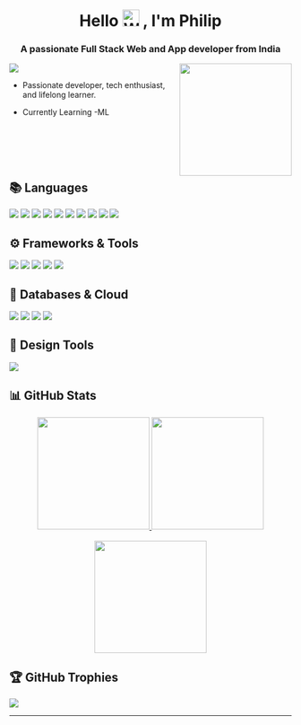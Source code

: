 <h1 align="center">
  Hello <img src="https://media.tenor.com/_rAgn1VgQdIAAAAi/wave.gif" alt="Waving Hand" width="30" /> 
  , I'm Philip
</h1>
<h3 align="center">A passionate Full Stack Web and App developer from India</h3>

[![](https://visitcount.itsvg.in/api?id=PhilipJohn005&icon=0&color=0)](https://visitcount.itsvg.in)
<img src="https://img.freepik.com/premium-photo/coding-website-development_1015293-6182.jpg?w=996" width="200px" align="right">

* Passionate developer, tech enthusiast, and lifelong learner.

* Currently Learning -ML


<br/><br/><br/><br/> 


## 📚 **Languages**
![](https://img.shields.io/badge/c-%2300599C.svg?style=for-the-badge&logo=c&logoColor=white) ![](https://img.shields.io/badge/c++-%2300599C.svg?style=for-the-badge&logo=c%2B%2B&logoColor=white) ![](https://img.shields.io/badge/java-%23ED8B00.svg?style=for-the-badge&logo=openjdk&logoColor=white) ![](https://img.shields.io/badge/kotlin-%237F52FF.svg?style=for-the-badge&logo=kotlin&logoColor=white) ![](https://img.shields.io/badge/python-3670A0?style=for-the-badge&logo=python&logoColor=ffdd54) ![](https://img.shields.io/badge/dart-%230175C2.svg?style=for-the-badge&logo=dart&logoColor=white) ![](https://img.shields.io/badge/html5-%23E34F26.svg?style=for-the-badge&logo=html5&logoColor=white) ![](https://img.shields.io/badge/css3-%231572B6.svg?style=for-the-badge&logo=css3&logoColor=white) ![](https://img.shields.io/badge/javascript-%23323330.svg?style=for-the-badge&logo=javascript&logoColor=%23F7DF1E) ![](https://img.shields.io/badge/TypeScript-3178C6.svg?style=for-the-badge&logo=TypeScript&logoColor=white)

## ⚙️ **Frameworks & Tools**
![](https://img.shields.io/badge/Android%20Studio-3DDC84.svg?style=for-the-badge&logo=Android-Studio&logoColor=white) ![](https://img.shields.io/badge/Flutter-%2302569B.svg?style=for-the-badge&logo=Flutter&logoColor=white) ![](https://img.shields.io/badge/React%20Native-%2320232a.svg?style=for-the-badge&logo=react&logoColor=%2361DAFB) ![](https://img.shields.io/badge/React-%2320232a.svg?style=for-the-badge&logo=react&logoColor=%2361DAFB) ![](https://img.shields.io/badge/Android-34A853.svg?style=for-the-badge&logo=Android&logoColor=white)

## 💾 **Databases & Cloud**
![](https://img.shields.io/badge/MongoDB-%234ea94b.svg?style=for-the-badge&logo=mongodb&logoColor=white) ![](https://img.shields.io/badge/MySQL-4479A1.svg?style=for-the-badge&logo=MySQL&logoColor=white) ![](https://img.shields.io/badge/Firebase-%23039BE5.svg?style=for-the-badge&logo=firebase) ![](https://img.shields.io/badge/AWS-%23FF9900.svg?style=for-the-badge&logo=amazon-aws&logoColor=white)

## 🎨 **Design Tools**
![](https://img.shields.io/badge/Figma-%23F24E1E.svg?style=for-the-badge&logo=figma&logoColor=white)

## 📊 **GitHub Stats**
<div align="center">
  <a href="https://github.com/PhilipJohn005">
    <img height="200" src="https://github-readme-stats.vercel.app/api?username=PhilipJohn005&theme=algolia&hide_border=false&include_all_commits=false&count_private=false&show_icons=true&rank=percentile" />
  </a>
  <a href="https://github.com/PhilipJohn005">
    <img height="200" src="https://github-readme-streak-stats.herokuapp.com/?user=PhilipJohn005&theme=algolia&hide_border=false" />
  </a>
</div>
<br>
<div align="center">
  <a href="https://github.com/PhilipJohn005">
    <img height="200" src="https://github-readme-stats.vercel.app/api/top-langs/?username=PhilipJohn005&theme=algolia&hide_border=false&align=center&include_all_commits=false&count_private=false&layout=donut" />
  </a>
</div>

## 🏆 **GitHub Trophies**
![](https://github-profile-trophy.vercel.app/?username=PhilipJohn005&theme=monokai&no-frame=false&no-bg=true&margin-w=4)

---


